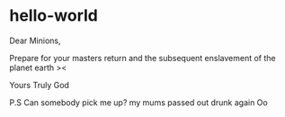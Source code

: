 # hello-world

Dear Minions,

Prepare for your masters return and the subsequent enslavement of the planet earth ><

Yours Truly
God

P.S Can somebody pick me up? my mums passed out drunk again Oo
